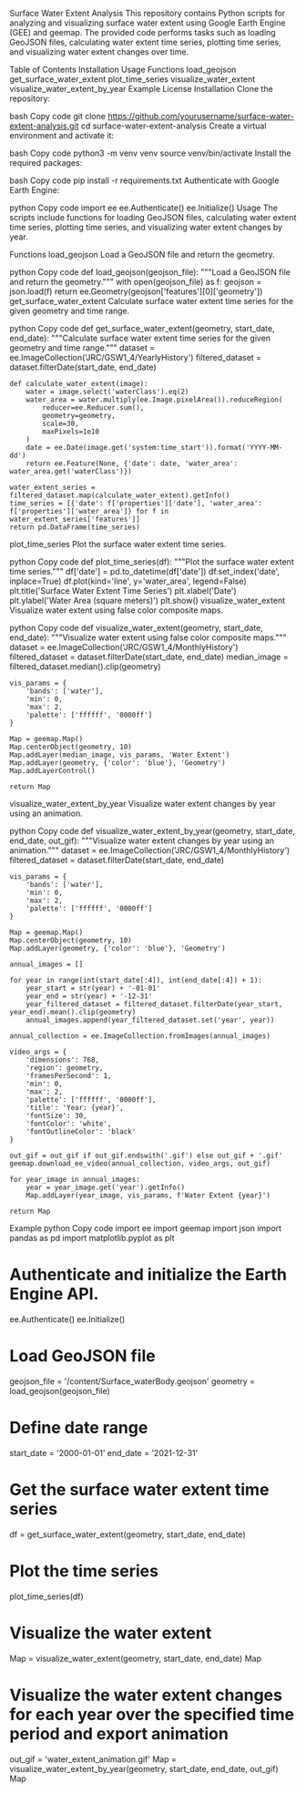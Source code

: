 Surface Water Extent Analysis
This repository contains Python scripts for analyzing and visualizing surface water extent using Google Earth Engine (GEE) and geemap. The provided code performs tasks such as loading GeoJSON files, calculating water extent time series, plotting time series, and visualizing water extent changes over time.

Table of Contents
Installation
Usage
Functions
load_geojson
get_surface_water_extent
plot_time_series
visualize_water_extent
visualize_water_extent_by_year
Example
License
Installation
Clone the repository:

bash
Copy code
git clone https://github.com/yourusername/surface-water-extent-analysis.git
cd surface-water-extent-analysis
Create a virtual environment and activate it:

bash
Copy code
python3 -m venv venv
source venv/bin/activate
Install the required packages:

bash
Copy code
pip install -r requirements.txt
Authenticate with Google Earth Engine:

python
Copy code
import ee
ee.Authenticate()
ee.Initialize()
Usage
The scripts include functions for loading GeoJSON files, calculating water extent time series, plotting time series, and visualizing water extent changes by year.

Functions
load_geojson
Load a GeoJSON file and return the geometry.

python
Copy code
def load_geojson(geojson_file):
    """Load a GeoJSON file and return the geometry."""
    with open(geojson_file) as f:
        geojson = json.load(f)
    return ee.Geometry(geojson['features'][0]['geometry'])
get_surface_water_extent
Calculate surface water extent time series for the given geometry and time range.

python
Copy code
def get_surface_water_extent(geometry, start_date, end_date):
    """Calculate surface water extent time series for the given geometry and time range."""
    dataset = ee.ImageCollection('JRC/GSW1_4/YearlyHistory')
    filtered_dataset = dataset.filterDate(start_date, end_date)

    def calculate_water_extent(image):
        water = image.select('waterClass').eq(2)
        water_area = water.multiply(ee.Image.pixelArea()).reduceRegion(
            reducer=ee.Reducer.sum(),
            geometry=geometry,
            scale=30,
            maxPixels=1e10
        )
        date = ee.Date(image.get('system:time_start')).format('YYYY-MM-dd')
        return ee.Feature(None, {'date': date, 'water_area': water_area.get('waterClass')})

    water_extent_series = filtered_dataset.map(calculate_water_extent).getInfo()
    time_series = [{'date': f['properties']['date'], 'water_area': f['properties']['water_area']} for f in water_extent_series['features']]
    return pd.DataFrame(time_series)
plot_time_series
Plot the surface water extent time series.

python
Copy code
def plot_time_series(df):
    """Plot the surface water extent time series."""
    df['date'] = pd.to_datetime(df['date'])
    df.set_index('date', inplace=True)
    df.plot(kind='line', y='water_area', legend=False)
    plt.title('Surface Water Extent Time Series')
    plt.xlabel('Date')
    plt.ylabel('Water Area (square meters)')
    plt.show()
visualize_water_extent
Visualize water extent using false color composite maps.

python
Copy code
def visualize_water_extent(geometry, start_date, end_date):
    """Visualize water extent using false color composite maps."""
    dataset = ee.ImageCollection('JRC/GSW1_4/MonthlyHistory')
    filtered_dataset = dataset.filterDate(start_date, end_date)
    median_image = filtered_dataset.median().clip(geometry)

    vis_params = {
        'bands': ['water'],
        'min': 0,
        'max': 2,
        'palette': ['ffffff', '0000ff']
    }

    Map = geemap.Map()
    Map.centerObject(geometry, 10)
    Map.addLayer(median_image, vis_params, 'Water Extent')
    Map.addLayer(geometry, {'color': 'blue'}, 'Geometry')
    Map.addLayerControl()

    return Map
visualize_water_extent_by_year
Visualize water extent changes by year using an animation.

python
Copy code
def visualize_water_extent_by_year(geometry, start_date, end_date, out_gif):
    """Visualize water extent changes by year using an animation."""
    dataset = ee.ImageCollection('JRC/GSW1_4/MonthlyHistory')
    filtered_dataset = dataset.filterDate(start_date, end_date)

    vis_params = {
        'bands': ['water'],
        'min': 0,
        'max': 2,
        'palette': ['ffffff', '0000ff']
    }

    Map = geemap.Map()
    Map.centerObject(geometry, 10)
    Map.addLayer(geometry, {'color': 'blue'}, 'Geometry')

    annual_images = []

    for year in range(int(start_date[:4]), int(end_date[:4]) + 1):
        year_start = str(year) + '-01-01'
        year_end = str(year) + '-12-31'
        year_filtered_dataset = filtered_dataset.filterDate(year_start, year_end).mean().clip(geometry)
        annual_images.append(year_filtered_dataset.set('year', year))

    annual_collection = ee.ImageCollection.fromImages(annual_images)

    video_args = {
        'dimensions': 768,
        'region': geometry,
        'framesPerSecond': 1,
        'min': 0,
        'max': 2,
        'palette': ['ffffff', '0000ff'],
        'title': 'Year: {year}',
        'fontSize': 30,
        'fontColor': 'white',
        'fontOutlineColor': 'black'
    }

    out_gif = out_gif if out_gif.endswith('.gif') else out_gif + '.gif'
    geemap.download_ee_video(annual_collection, video_args, out_gif)

    for year_image in annual_images:
        year = year_image.get('year').getInfo()
        Map.addLayer(year_image, vis_params, f'Water Extent {year}')

    return Map
Example
python
Copy code
import ee
import geemap
import json
import pandas as pd
import matplotlib.pyplot as plt

# Authenticate and initialize the Earth Engine API.
ee.Authenticate()
ee.Initialize()

# Load GeoJSON file
geojson_file = '/content/Surface_waterBody.geojson'
geometry = load_geojson(geojson_file)

# Define date range
start_date = '2000-01-01'
end_date = '2021-12-31'

# Get the surface water extent time series
df = get_surface_water_extent(geometry, start_date, end_date)

# Plot the time series
plot_time_series(df)

# Visualize the water extent
Map = visualize_water_extent(geometry, start_date, end_date)
Map

# Visualize the water extent changes for each year over the specified time period and export animation
out_gif = 'water_extent_animation.gif'
Map = visualize_water_extent_by_year(geometry, start_date, end_date, out_gif)
Map
